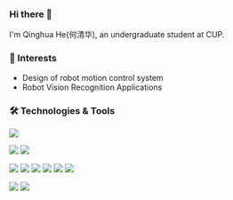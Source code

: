 ### Hi there 👋

I'm Qinghua He(何清华), an undergraduate student at CUP.

### 🔭 Interests
- Design of robot motion control system
- Robot Vision Recognition Applications


### 🛠️ Technologies & Tools
![](https://img.shields.io/badge/OS-Linux-informational?style=flat&logo=linux&logoColor=white&color=blue)

![](https://img.shields.io/badge/Dev-ROS/ROS2-informational?style=flat&logo=ros&logoColor=white&color=blue)
![](https://img.shields.io/badge/Dev-STM32-informational?style=flat&logo=stmicroelectronics&logoColor=white&color=blue)

![](https://img.shields.io/badge/Code-Python-informational?style=flat&logo=python&logoColor=white&color=blue)
![](https://img.shields.io/badge/Code-C++-informational?style=flat&logo=cplusplus&logoColor=white&color=blue)
![](https://img.shields.io/badge/Code-JavaScript-informational?style=flat&logo=javascript&logoColor=white&color=blue)
![](https://img.shields.io/badge/Code-Kotlin-informational?style=flat&logo=kotlin&logoColor=white&color=blue)
![](https://img.shields.io/badge/Code-Make-informational?style=flat&logo=cmake&logoColor=white&color=blue)
![](https://img.shields.io/badge/Code-Vue-informational?style=flat&logo=vue.js&logoColor=white&color=blue)

![](https://img.shields.io/badge/Shell-Bash-informational?style=flat&logo=gnu-bash&logoColor=white&color=blue)
![](https://img.shields.io/badge/Tools-Docker-informational?style=flat&logo=docker&logoColor=white&color=blue)

